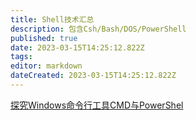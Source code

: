 ```yaml
---
title: Shell技术汇总
description: 包含Csh/Bash/DOS/PowerShell
published: true
date: 2023-03-15T14:25:12.822Z
tags: 
editor: markdown
dateCreated: 2023-03-15T14:25:12.822Z
---
```


[探究Windows命令行工具CMD与PowerShel](/开发技术/Shell/探究Windows命令行工具CMD与PowerShel)
